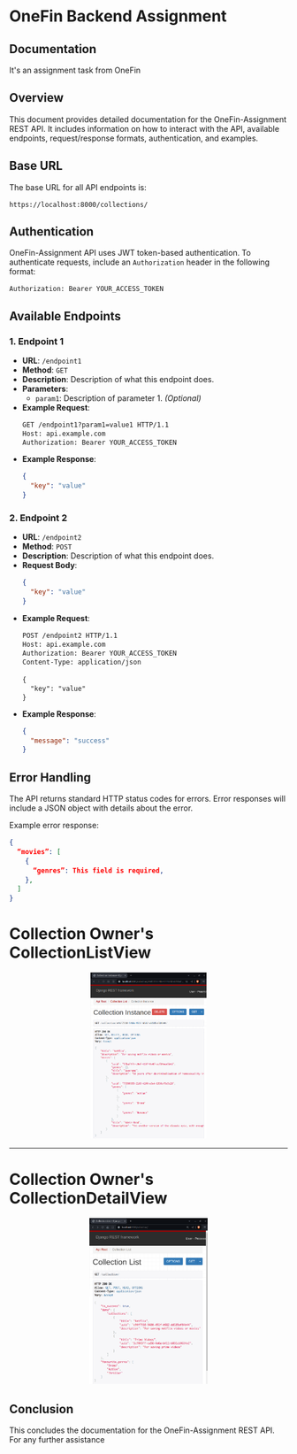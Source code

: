 # OneFin Backend Assignment 
## Documentation

It's an assignment task from OneFin

## Overview

This document provides detailed documentation for the OneFin-Assignment REST API. It includes information on how to interact with the API, available endpoints, request/response formats, authentication, and examples.

## Base URL

The base URL for all API endpoints is:

```
https://localhost:8000/collections/
```

## Authentication

OneFin-Assignment API uses JWT token-based authentication. To authenticate requests, include an `Authorization` header in the following format:

```
Authorization: Bearer YOUR_ACCESS_TOKEN
```

## Available Endpoints

### 1. Endpoint 1

- **URL**: `/endpoint1`
- **Method**: `GET`
- **Description**: Description of what this endpoint does.
- **Parameters**:
  - `param1`: Description of parameter 1. *(Optional)*
- **Example Request**:
  ```http
  GET /endpoint1?param1=value1 HTTP/1.1
  Host: api.example.com
  Authorization: Bearer YOUR_ACCESS_TOKEN
  ```
- **Example Response**:
  ```json
  {
    "key": "value"
  }
  ```

### 2. Endpoint 2

- **URL**: `/endpoint2`
- **Method**: `POST`
- **Description**: Description of what this endpoint does.
- **Request Body**:
  ```json
  {
    "key": "value"
  }
  ```
- **Example Request**:
  ```http
  POST /endpoint2 HTTP/1.1
  Host: api.example.com
  Authorization: Bearer YOUR_ACCESS_TOKEN
  Content-Type: application/json

  {
    "key": "value"
  }
  ```
- **Example Response**:
  ```json
  {
    "message": "success"
  }
  ```

## Error Handling

The API returns standard HTTP status codes for errors. Error responses will include a JSON object with details about the error.

Example error response:

```json
{
  “movies”: [
    {
      “genres”: This field is required,
    },
  ]
}
```

# Collection Owner's CollectionListView
<p align="center">
  <a href="https://shub.pythonanywhere.com/profile">
    <img alt="Responsive" src="https://raw.githubusercontent.com/Shubhansh-Simple/OneFin-Assignment/main/Screenshots/Collection-Detail-View.png" height="300" /> 
  </a>
</p>

<hr>

# Collection Owner's CollectionDetailView
<p align="center">
  <a href="https://shub.pythonanywhere.com/profile">
    <img alt="Responsive" src="https://raw.githubusercontent.com/Shubhansh-Simple/OneFin-Assignment/main/Screenshots/Collection-List-View.png" height="300" /> 
  </a>
</p>

## Conclusion

This concludes the documentation for the OneFin-Assignment REST API. For any further assistance

